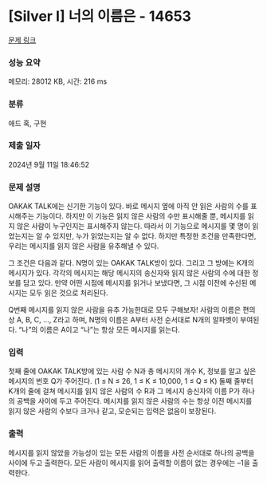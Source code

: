 # [Silver I] 너의 이름은 - 14653 

[문제 링크](https://www.acmicpc.net/problem/14653) 

### 성능 요약

메모리: 28012 KB, 시간: 216 ms

### 분류

애드 혹, 구현

### 제출 일자

2024년 9월 11일 18:46:52

### 문제 설명

<p>OAKAK TALK에는 신기한 기능이 있다. 바로 메시지 옆에 아직 안 읽은 사람의 수를 표시해주는 기능이다. 하지만 이 기능은 읽지 않은 사람의 수만 표시해줄 뿐, 메시지를 읽지 않은 사람이 누구인지는 표시해주지 않는다. 따라서 이 기능으로 메시지를 몇 명이 읽었는지는 알 수 있지만, 누가 읽었는지는 알 수 없다. 하지만 특정한 조건을 만족한다면, 우리는 메시지를 읽지 않은 사람을 유추해낼 수 있다.</p>

<p>그 조건은 다음과 같다. N명이 있는 OAKAK TALK방이 있다. 그리고 그 방에는 K개의 메시지가 있다. 각각의 메시지는 해당 메시지의 송신자와 읽지 않은 사람의 수에 대한 정보를 담고 있다. 만약 어떤 시점에 메시지를 읽거나 보냈다면, 그 시점 이전에 수신된 메시지는 모두 읽은 것으로 처리된다.</p>

<p>Q번째 메시지를 읽지 않은 사람을 유추 가능한대로 모두 구해보자! 사람의 이름은 편의상 A, B, C, …, Z라고 하며, N명의 이름은 A부터 사전 순서대로 N개의 알파벳이 부여된다. “나”의 이름은 A이고 “나”는 항상 모든 메시지를 읽는다.</p>

### 입력 

 <p>첫째 줄에 OAKAK TALK방에 있는 사람 수 N과 총 메시지의 개수 K, 정보를 알고 싶은 메시지의 번호 Q가 주어진다. (1 ≤ N ≤ 26, 1 ≤ K ≤ 10,000, 1 ≤ Q ≤ K) 둘째 줄부터 K개의 줄에 걸쳐 메시지를 읽지 않은 사람의 수 R과 그 메시지 송신자의 이름 P가 하나의 공백을 사이에 두고 주어진다. 메시지를 읽지 않은 사람의 수는 항상 이전 메시지를 읽지 않은 사람의 수보다 크거나 같고, 모순되는 입력은 없음이 보장된다.</p>

### 출력 

 <p>메시지를 읽지 않았을 가능성이 있는 모든 사람의 이름을 사전 순서대로 하나의 공백을 사이에 두고 출력한다. 모든 사람이 메시지를 읽어 출력할 이름이 없는 경우에는 –1을 출력한다.</p>

